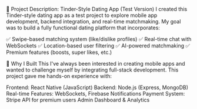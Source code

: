 📄 Project Description: Tinder-Style Dating App (Test Version)
I created this Tinder-style dating app as a test project to explore mobile app development, backend integration, and real-time matchmaking. My goal was to build a fully functional dating platform that incorporates:

✅ Swipe-based matching system (like/dislike profiles)
✅ Real-time chat with WebSockets
✅ Location-based user filtering
✅ AI-powered matchmaking
✅ Premium features (boosts, super likes, etc.)

🚀 Why I Built This
I've always been interested in creating mobile apps and wanted to challenge myself by integrating full-stack development. This project gave me hands-on experience with:

Frontend: React Native (JavaScript)
Backend: Node.js (Express, MongoDB)
Real-time Features: WebSockets, Firebase Notifications
Payment System: Stripe API for premium users
Admin Dashboard & Analytics
